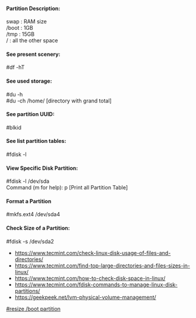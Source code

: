 #### Partition Description:
swap : RAM size\
/boot : 1GB\
/tmp : 15GB\
/ : all the other space

#### See present scenery:
#df -hT

#### See used storage:
#du -h\
#du -ch /home/ [directory with grand total]

#### See partition UUID:
#blkid

#### See list partition tables:
#fdisk -l

#### View Specific Disk Partition:
#fdisk -l /dev/sda\
Command (m for help): p [Print all Partition Table]

#### Format a Partition
#mkfs.ext4 /dev/sda4

#### Check Size of a Partition:
#fdisk -s /dev/sda2



* https://www.tecmint.com/check-linux-disk-usage-of-files-and-directories/
* https://www.tecmint.com/find-top-large-directories-and-files-sizes-in-linux/
* https://www.tecmint.com/how-to-check-disk-space-in-linux/
* https://www.tecmint.com/fdisk-commands-to-manage-linux-disk-partitions/
* https://geekpeek.net/lvm-physical-volume-management/

[#resize /boot partition](https://askubuntu.com/questions/280211/how-do-i-resize-my-boot-partition#:~:text=Reboot%20the%20server%20to%20single,new%20size%20with%20additional%201GB.&text=df%20%2Dk%20should%20see%20%2Fboot,to%20print%20the%20partition%20table)
